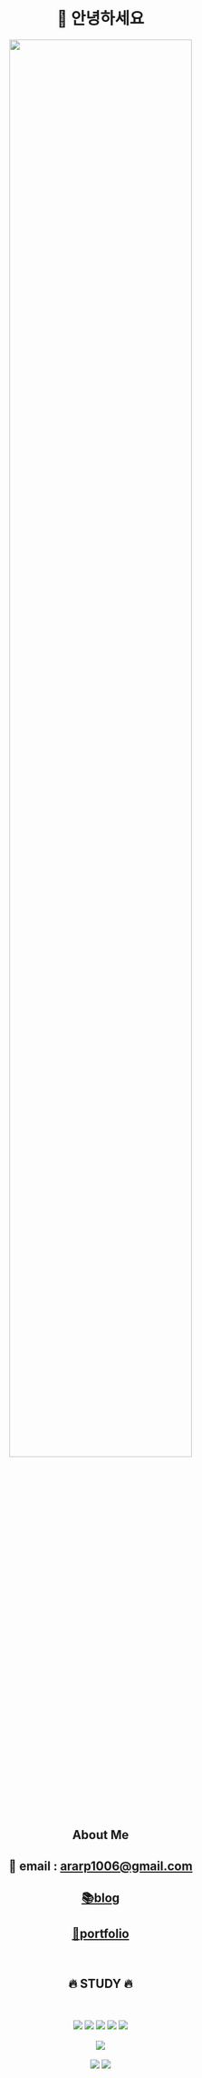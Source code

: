 <div align="center">
 <h1> 👋 안녕하세요</h1>
</div>
<div align="center">

 
<img src ="https://github.com/ararp1006/ararp1006/assets/130068083/6ff749f1-b446-4031-863d-dc08c1a6dc9a.gif" width="80%" />

</div>

<div align="center">
<h2>About Me</h2>

## **💌 email : ararp1006@gmail.com**
## **[📚blog](https://ararp1006.github.io)**
## **[📃portfolio]([https://ararp1006.github.io](https://ararp1006.github.io/portfolio/))**

<br>

<h2>🔥 STUDY 🔥</h2>
<br>
<br>
<img src ="https://img.shields.io/badge/Java-8A2BE2"/>
<img src ="https://img.shields.io/badge/Spring-8A2BE?style=flat&logo=Spring&logoColor=white"/>
<img src ="https://img.shields.io/badge/SpringBoot-6DB33F?style=flat&logo=SpringBoot&logoColor=white"/>
<img src ="https://img.shields.io/badge/SpringSecurity-6DB33F?style=flat&logo=SpringSecurity&logoColor=white"/>
<img src ="https://img.shields.io/badge/Gradle-02303A?style=flat&logo=Gradle&logoColor=white"/>
<br>
<br>
<img src ="https://img.shields.io/badge/MySQL-4479A1?style=flat&logo=MySQL&logoColor=white"/>
<br>
<br>
<img src ="https://img.shields.io/badge/Amazon AWS-232F3E?style=flat&logo=Amazon AWS&logoColor=white"/>
<img src ="https://img.shields.io/badge/GitHub-181717?style=flat&logo=github&logoColor=white"/>

</div>
